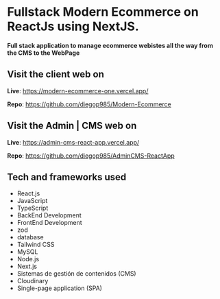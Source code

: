 # Fullstack Modern Ecommerce on ReactJs using NextJS.

**Full stack application to manage ecommerce webistes all the way from the CMS to the WebPage**

## Visit the client web on

**Live**: https://modern-ecommerce-one.vercel.app/

**Repo**: https://github.com/diegop985/Modern-Ecommerce

## Visit the Admin | CMS web on

**Live**: https://admin-cms-react-app.vercel.app/

**Repo**: https://github.com/diegop985/AdminCMS-ReactApp

## Tech and frameworks used

- React.js
- JavaScript
- TypeScript
- BackEnd Development
- FrontEnd Development
- zod
- database
- Tailwind CSS
- MySQL
- Node.js
- Next.js
- Sistemas de gestión de contenidos (CMS)
- Cloudinary
- Single-page application (SPA)
